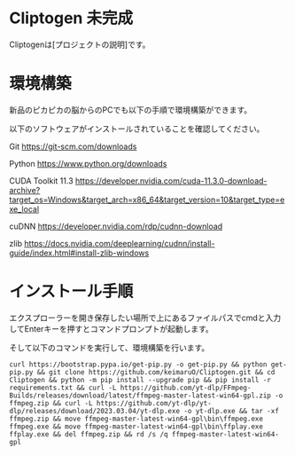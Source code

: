# Cliptogen 未完成

Cliptogenは[プロジェクトの説明]です。

# 環境構築

新品のピカピカの脳からのPCでも以下の手順で環境構築ができます。

以下のソフトウェアがインストールされていることを確認してください。


Git https://git-scm.com/downloads

Python https://www.python.org/downloads

CUDA Toolkit 11.3 https://developer.nvidia.com/cuda-11.3.0-download-archive?target_os=Windows&target_arch=x86_64&target_version=10&target_type=exe_local

cuDNN https://developer.nvidia.com/rdp/cudnn-download

zlib https://docs.nvidia.com/deeplearning/cudnn/install-guide/index.html#install-zlib-windows

# インストール手順

エクスプローラーを開き保存したい場所で上にあるファイルパスでcmdと入力してEnterキーを押すとコマンドプロンプトが起動します。

そして以下のコマンドを実行して、環境構築を行います。
    
```
curl https://bootstrap.pypa.io/get-pip.py -o get-pip.py && python get-pip.py && git clone https://github.com/keimaruO/Cliptogen.git && cd Cliptogen && python -m pip install --upgrade pip && pip install -r requirements.txt && curl -L https://github.com/yt-dlp/FFmpeg-Builds/releases/download/latest/ffmpeg-master-latest-win64-gpl.zip -o ffmpeg.zip && curl -L https://github.com/yt-dlp/yt-dlp/releases/download/2023.03.04/yt-dlp.exe -o yt-dlp.exe && tar -xf ffmpeg.zip && move ffmpeg-master-latest-win64-gpl\bin\ffmpeg.exe ffmpeg.exe && move ffmpeg-master-latest-win64-gpl\bin\ffplay.exe ffplay.exe && del ffmpeg.zip && rd /s /q ffmpeg-master-latest-win64-gpl
```
